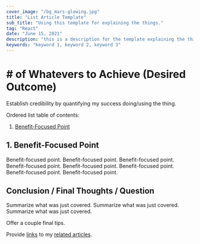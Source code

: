 ```yaml
---
cover_image: "/bg_mars-glowing.jpg"
title: "List Article Template"
sub_title: "Using this template for explaining the things."
tag: "React"
date: "June 15, 2021"
description: "this is a description for the template explaining the thing."
keywords: "keyword 1, keyword 2, keyword 3"
---
```


# **\# of Whatevers to Achieve \(Desired Outcome\)**

Establish credibility by quantifying my success doing/using the thing.

Ordered list table of contents:

1. [Benefit-Focused Point](#benefit-focused-point)

## **1. Benefit-Focused Point**

Benefit-focused point. Benefit-focused point. Benefit-focused point. Benefit-focused point. Benefit-focused point. Benefit-focused point. Benefit-focused point. Benefit-focused point.

## **Conclusion / Final Thoughts / Question**

Summarize what was just covered. Summarize what was just covered. Summarize what was just covered.

Offer a couple final tips.

Provide [links]() to my [related articles]().
